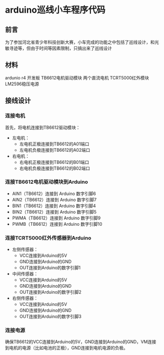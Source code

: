 # arduino巡线小车程序代码
 ## 前言
 为了参加河北省青少年科技创新大赛，小车完成的功能之中包括了巡线设计，和光敏寻迹等，但由于时间等因素限制，只搞出来了巡线设计
 ## 材料
 ardunio r4 开发板
 TB6612电机驱动模块 
 两个直流电机
 TCRT5000红外模块
 LM2596稳压电源
 ## 接线设计
 ### 连接电机
首先，将电机连接到TB6612驱动模块：
- 左电机：
  - 左电机正极连接到TB6612的A01端口
  - 左电机负极连接到TB6612的A02端口
- 右电机：
  - 右电机正极连接到TB6612的B01端口
  - 右电机负极连接到TB6612的B02端口

### 连接TB6612电机驱动模块到Arduino
- AIN1（TB6612）连接到 Arduino 数字引脚6
- AIN2（TB6612）连接到 Arduino 数字引脚7
- BIN1（TB6612）连接到 Arduino 数字引脚4
- BIN2（TB6612）连接到 Arduino 数字引脚5
- PWMA（TB6612）连接到 Arduino 数字引脚9
- PWMB（TB6612）连接到 Arduino 数字引脚10

### 连接TCRT5000红外传感器到Arduino
- 左侧传感器：
  - VCC连接到Arduino的5V
  - GND连接到Arduino的GND
  - OUT连接到Arduino的数字引脚1
- 中间传感器：
  - VCC连接到Arduino的5V
  - GND连接到Arduino的GND
  - OUT连接到Arduino的数字引脚2
- 右侧传感器：
  - VCC连接到Arduino的5V
  - GND连接到Arduino的GND
  - OUT连接到Arduino的数字引脚3
### 连接电源
确保TB6612的VCC连接到Arduino的5V，GND连接到Arduino的GND，VM连接到电机的电源（比如电池的正极），GND连接到电机电源的负极。


